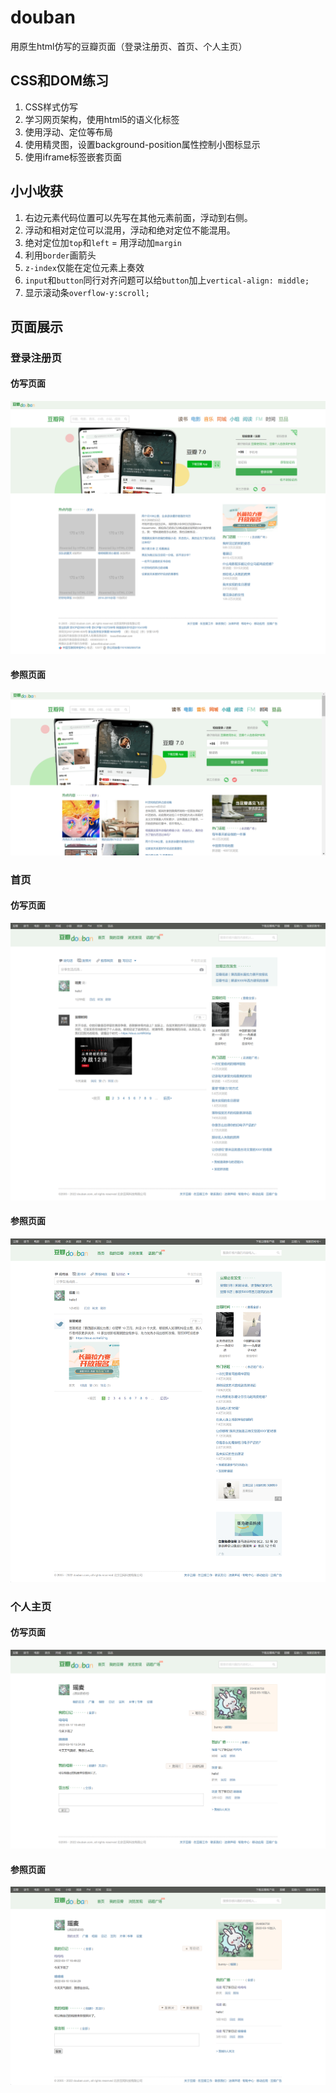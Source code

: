 # douban
用原生html仿写的豆瓣页面（登录注册页、首页、个人主页）

## CSS和DOM练习
1. CSS样式仿写
2. 学习网页架构，使用html5的语义化标签
3. 使用浮动、定位等布局
4. 使用精灵图，设置background-position属性控制小图标显示
5. 使用iframe标签嵌套页面

## 小小收获
1. 右边元素代码位置可以先写在其他元素前面，浮动到右侧。
2. 浮动和相对定位可以混用，浮动和绝对定位不能混用。
3. 绝对定位加`top`和`left` = 用浮动加`margin`
4. 利用`border`画箭头
5. `z-index`仅能在定位元素上奏效
6. `input`和`button`同行对齐问题可以给`button`加上`vertical-align: middle;`
7. 显示滚动条`overflow-y:scroll;`

## 页面展示
### 登录注册页
#### 仿写页面
![image](./images/pages/imitation-pre.png)

#### 参照页面
![image](./images/pages/reference-pre.png)

### 首页
#### 仿写页面
![image](./images/pages/imitation-homepage.png)

#### 参照页面
![image](./images/pages/reference-homepage.png)

### 个人主页
#### 仿写页面
![image](./images/pages/imitation-mypage.png)

#### 参照页面
![image](./images/pages/reference-mypage.png)